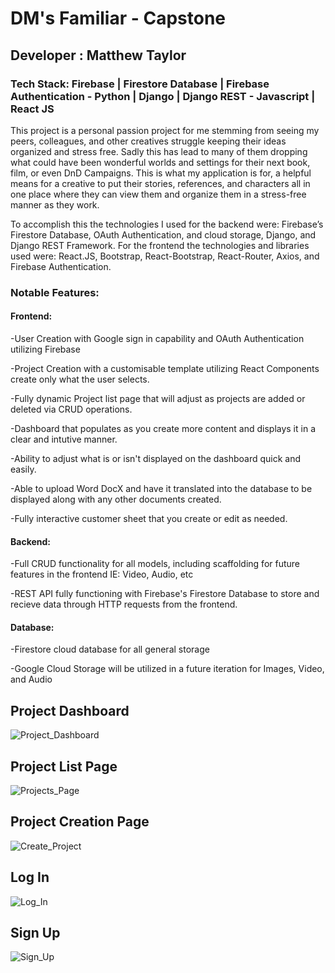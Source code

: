 # DM's Familiar - Capstone

## Developer : Matthew Taylor

### Tech Stack: Firebase | Firestore Database | Firebase Authentication - Python | Django | Django REST - Javascript | React JS

This project is a personal passion project for me stemming from seeing my peers, colleagues, and other creatives struggle keeping their ideas organized and stress free. Sadly this has lead to many of them dropping what could have been wonderful worlds and settings for their next book, film, or even DnD Campaigns. This is what my application is for, a helpful means for a creative to put their stories, references, and characters all in one place where they can view them and organize them in a stress-free manner as they work. 

To accomplish this the technologies I used for the backend were: Firebase’s Firestore Database, OAuth Authentication, and cloud storage, Django, and Django REST Framework. For the frontend the technologies and libraries used were: React.JS, Bootstrap, React-Bootstrap, React-Router, Axios, and Firebase Authentication.

### Notable Features:

#### Frontend:
-User Creation with Google sign in capability and OAuth Authentication utilizing Firebase

-Project Creation with a customisable template utilizing React Components create only what the user selects.

-Fully dynamic Project list page that will adjust as projects are added or deleted via CRUD operations.

-Dashboard that populates as you create more content and displays it in a clear and intutive manner.

-Ability to adjust what is or isn't displayed on the dashboard quick and easily.

-Able to upload Word DocX and have it translated into the database to be displayed along with any other documents created.

-Fully interactive customer sheet that you create or edit as needed. 
    
#### Backend:
-Full CRUD functionality for all models, including scaffolding for future features in the frontend IE: Video, Audio, etc

-REST API fully functioning with Firebase's Firestore Database to store and recieve data through HTTP requests from the frontend.

#### Database:
-Firestore cloud database for all general storage

-Google Cloud Storage will be utilized in a future iteration for Images, Video, and Audio

## Project Dashboard
![Project_Dashboard](https://user-images.githubusercontent.com/89653410/142480485-3fe0c00e-5cf6-4410-8079-982b6f21c7bc.png)

## Project List Page
![Projects_Page](https://user-images.githubusercontent.com/89653410/142480502-11bb894b-0a00-441b-ac9f-800b6b843765.png)

## Project Creation Page
![Create_Project](https://user-images.githubusercontent.com/89653410/142480551-85818515-55df-4b7b-a22f-1b387daa135e.png)

## Log In
![Log_In](https://user-images.githubusercontent.com/89653410/142480589-4e0647da-6ce3-41b6-a3a8-a1c54902dfa3.png)
## Sign Up
![Sign_Up](https://user-images.githubusercontent.com/89653410/142480611-8d020380-e1e9-4a3b-bd0a-302ae78358e8.png)


